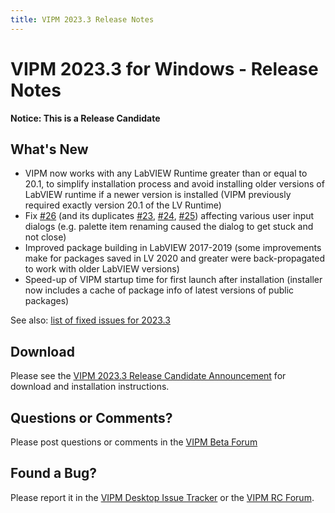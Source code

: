 ```yaml
---
title: VIPM 2023.3 Release Notes
---
```


# VIPM 2023.3 for Windows - Release Notes

**Notice: This is a Release Candidate**

## What's New

- VIPM now works with any LabVIEW Runtime greater than or equal to 20.1, to simplify installation process and avoid installing older versions of LabVIEW runtime if a newer version is installed (VIPM previously required exactly version 20.1 of the LV Runtime)
- Fix [#26](https://github.com/vipm-io/vipm-desktop-issues/issues/26) (and its duplicates [#23](https://github.com/vipm-io/vipm-desktop-issues/issues/23), [#24](https://github.com/vipm-io/vipm-desktop-issues/issues/24), [#25](https://github.com/vipm-io/vipm-desktop-issues/issues/25)) affecting various user input dialogs (e.g. palette item renaming caused the dialog to get stuck and not close)
- Improved package building in LabVIEW 2017-2019 (some improvements make for packages saved in LV 2020 and greater were back-propagated to work with older LabVIEW versions)
- Speed-up of VIPM startup time for first launch after installation (installer now includes a cache of package info of latest versions of public packages)

See also: [list of fixed issues for 2023.3](https://github.com/vipm-io/vipm-desktop-issues/milestone/2?closed=1)

## Download

Please see the [VIPM 2023.3 Release Candidate Announcement](https://forums.vipm.io/topic/7493-vipm-2023-q3-for-windows-release-candidate-available/) for download and installation instructions.

## Questions or Comments?

Please post questions or comments in the [VIPM Beta Forum](https://forums.vipm.io/forum/87-vipm-public-beta-discussion-forum/)

## Found a Bug?

Please report it in the [VIPM Desktop Issue Tracker](https://github.com/vipm-io/vipm-desktop-issues) or the [VIPM RC Forum](https://forums.vipm.io/topic/7015-vipm-2023-rc1-for-windows-please-help-us-test-%F0%9F%9A%80/).
